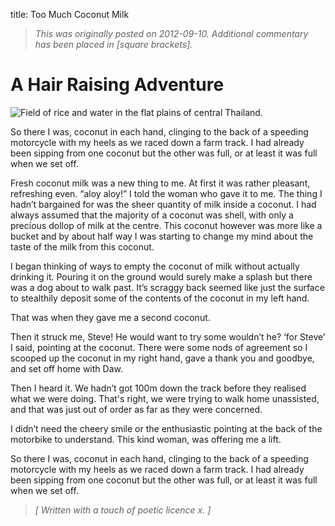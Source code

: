 title: Too Much Coconut Milk

> _This was originally posted on 2012-09-10. Additional commentary has been placed in [square brackets]._

# A Hair Raising Adventure

![Field of rice and water in the flat plains of central Thailand.](rice-fields.jpeg)

So there I was, coconut in each hand, clinging to the back of a speeding motorcycle with my heels as we raced down a farm track. I had already been sipping from one coconut but the other was full, or at least it was full when we set off.

Fresh coconut milk was a new thing to me. At first it was rather pleasant, refreshing even. “aloy aloy!” I told the woman who gave it to me. The thing I hadn’t bargained for was the sheer quantity of milk inside a coconut. I had always assumed that the majority of a coconut was shell, with only a precious dollop of milk at the centre. This coconut however was more like a bucket and by about half way I was starting to change my mind about the taste of the milk from this coconut.

I began thinking of ways to empty the coconut of milk without actually drinking it. Pouring it on the ground would surely make a splash but there was a dog about to walk past. It’s scraggy back seemed like just the surface to stealthily deposit some of the contents of the coconut in my left hand.

That was when they gave me a second coconut.

Then it struck me, Steve! He would want to try some wouldn’t he? ‘for Steve’ I said, pointing at the coconut. There were some nods of agreement so I scooped up the coconut in my right hand, gave a thank you and goodbye, and set off home with Daw.

Then I heard it. We hadn’t got 100m down the track before they realised what we were doing. That's right, we were trying to walk home unassisted, and that was just out of order as far as they were concerned.

I didn’t need the cheery smile or the enthusiastic pointing at the back of the motorbike to understand. This kind woman, was offering me a lift.

So there I was, coconut in each hand, clinging to the back of a speeding motorcycle with my heels as we raced down a farm track. I had already been sipping from one coconut but the other was full, or at least it was full when we set off.

> _[ Written with a touch of poetic licence x. ]_